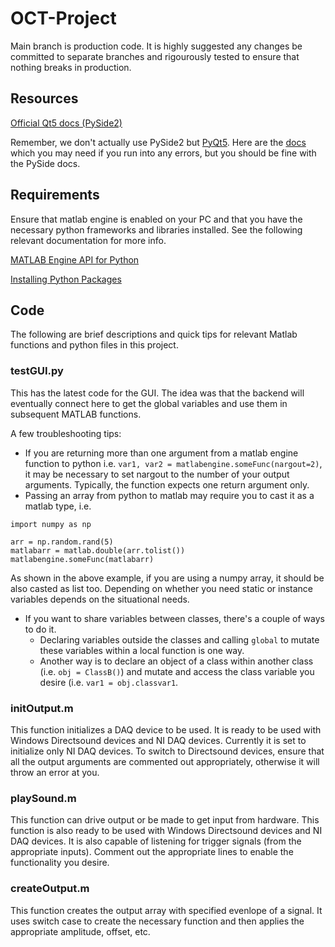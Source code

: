 # OCT-Project
Main branch is production code. It is highly suggested any changes be committed to separate branches and rigourously tested to ensure that nothing breaks in production.

## Resources 
[Official Qt5 docs (PySide2)](https://doc.qt.io/qtforpython-5/)

Remember, we don't actually use PySide2 but [PyQt5](https://www.riverbankcomputing.com/software/pyqt/). Here are the [docs](riverbankcomputing.com/static/Docs/PyQt5/) which you may need if you run into any errors, but you should be fine with the PySide docs.

## Requirements

Ensure that matlab engine is enabled on your PC and that you have the necessary python frameworks and libraries installed. See the following relevant documentation for more info.

[MATLAB Engine API for Python](https://www.mathworks.com/help/matlab/matlab_external/install-the-matlab-engine-for-python.html)

[Installing Python Packages](https://packaging.python.org/en/latest/tutorials/installing-packages/)

## Code

The following are brief descriptions and quick tips for relevant Matlab functions and python files in this project.

### testGUI.py 
This has the latest code for the GUI. The idea was that the backend will eventually connect here to get the global variables and use them in subsequent MATLAB functions. 

A few troubleshooting tips:
* If you are returning more than one argument from a matlab engine function to python i.e. `var1, var2 = matlabengine.someFunc(nargout=2)`, it may be necessary to set nargout to the number of your output arguments. Typically, the function expects one return argument only.
* Passing an array from python to matlab may require you to cast it as a matlab type, i.e. 
```
import numpy as np

arr = np.random.rand(5)
matlabarr = matlab.double(arr.tolist())
matlabengine.someFunc(matlabarr)
```
As shown in the above example, if you are using a numpy array, it should be also casted as list too. Depending on whether you need static or instance variables depends on the situational needs. 
* If you want to share variables between classes, there's a couple of ways to do it.
    * Declaring variables outside the classes and calling `global` to mutate these variables within a local function is one way.
    * Another way is to declare an object of a class within another class (i.e. `obj = ClassB()`) and mutate and access the class variable you desire (i.e. `var1 = obj.classvar1`.

### initOutput.m

This function initializes a DAQ device to be used. It is ready to be used with Windows Directsound devices and NI DAQ devices. Currently it is set to initialize only NI DAQ devices. To switch to Directsound devices, ensure that all the output arguments are commented out appropriately, otherwise it will throw an error at you.

### playSound.m

This function can drive output or be made to get input from hardware. This function is also ready to be used with Windows Directsound devices and NI DAQ devices. It is also capable of listening for trigger signals (from the appropriate inputs). Comment out the appropriate lines to enable the functionality you desire.

### createOutput.m

This function creates the output array with specified evenlope of a signal. It uses switch case to create the necessary function and then applies the appropriate amplitude, offset, etc.
